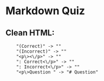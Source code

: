 # Markdown Quiz

## Clean HTML:
        "(Correct)" -> ""
        "(Incorrect)" -> ""
        "<p\><\/p>" -> ""
        ": Correct<\/p>" -> ""
        ": Incorrect<\/p>" -> ""
        "<p\>Question " -> "# Question"